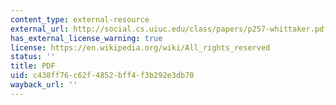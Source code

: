 ```yaml
---
content_type: external-resource
external_url: http://social.cs.uiuc.edu/class/papers/p257-whittaker.pdf
has_external_license_warning: true
license: https://en.wikipedia.org/wiki/All_rights_reserved
status: ''
title: PDF
uid: c438ff76-c62f-4852-bff4-f3b292e3db70
wayback_url: ''
---
```

